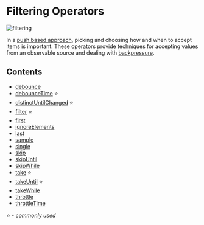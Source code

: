 # Filtering Operators

![filtering](http://i.imgur.com/WsRPr9g.png)

In a [push based approach](http://reactivex.io/rxjs/manual/overview.html#pull-versus-push), picking and choosing how and when to accept items is important.
These operators provide techniques for accepting values from an observable source and dealing with [backpressure](https://github.com/Reactive-Extensions/RxJS/blob/master/doc/gettingstarted/backpressure.md).

## Contents
* [debounce](filtering/debounce.md)
* [debounceTime](debouncetime.md) :star:
* [distinctUntilChanged](distinctuntilchanged.md) :star:
* [filter](filter.md) :star:
* [first](first.md)
* [ignoreElements](ignoreelements.md)
* [last](last.md)
* [sample](sample.md)
* [single](single.md)
* [skip](skip.md)
* [skipUntil](skipuntil.md)
* [skipWhile](skipwhile.md)
* [take](take.md) :star:
* [takeUntil](takeuntil.md) :star:
* [takeWhile](takewhile.md)
* [throttle](throttle.md)
* [throttleTime](throttletime.md)

:star: - *commonly used*

